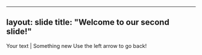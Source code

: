  ---
layout: slide
title: "Welcome to our second slide!"
---
Your text | Something new
Use the left arrow to go back!
